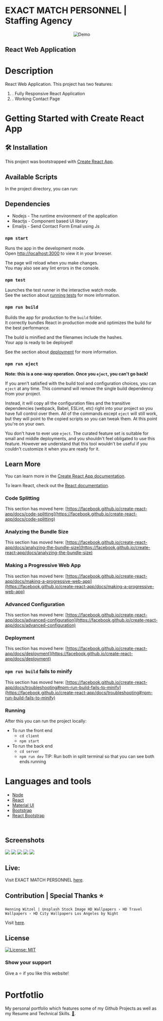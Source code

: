# EXACT MATCH PERSONNEL | Staffing Agency
<div align="center">
  <img alt="Demo" src="client/public/images/empHome2.png" />
</div>

## React Web Application


# Description

React Web Application. This project has two features:

1. . Fully Responsive React Application
2. . Working Contact Page

# Getting Started with Create React App
## 🛠 Installation
This project was bootstrapped with [Create React App](https://github.com/facebook/create-react-app).

## Available Scripts
In the project directory, you can run:

## Dependencies

- Nodejs - The runtime environment of the application
- Reactjs - Component based UI library
- Emailjs - Send Contact Form Email using Js



### `npm start`

Runs the app in the development mode.\
Open [http://localhost:3000](http://localhost:3000) to view it in your browser.

The page will reload when you make changes.\
You may also see any lint errors in the console.

### `npm test`

Launches the test runner in the interactive watch mode.\
See the section about [running tests](https://facebook.github.io/create-react-app/docs/running-tests) for more information.

### `npm run build`

Builds the app for production to the `build` folder.\
It correctly bundles React in production mode and optimizes the build for the best performance.

The build is minified and the filenames include the hashes.\
Your app is ready to be deployed!

See the section about [deployment](https://facebook.github.io/create-react-app/docs/deployment) for more information.

### `npm run eject`

**Note: this is a one-way operation. Once you `eject`, you can't go back!**

If you aren't satisfied with the build tool and configuration choices, you can `eject` at any time. This command will remove the single build dependency from your project.

Instead, it will copy all the configuration files and the transitive dependencies (webpack, Babel, ESLint, etc) right into your project so you have full control over them. All of the commands except `eject` will still work, but they will point to the copied scripts so you can tweak them. At this point you're on your own.

You don't have to ever use `eject`. The curated feature set is suitable for small and middle deployments, and you shouldn't feel obligated to use this feature. However we understand that this tool wouldn't be useful if you couldn't customize it when you are ready for it.

## Learn More

You can learn more in the [Create React App documentation](https://facebook.github.io/create-react-app/docs/getting-started).

To learn React, check out the [React documentation](https://reactjs.org/).

### Code Splitting

This section has moved here: [https://facebook.github.io/create-react-app/docs/code-splitting](https://facebook.github.io/create-react-app/docs/code-splitting)

### Analyzing the Bundle Size

This section has moved here: [https://facebook.github.io/create-react-app/docs/analyzing-the-bundle-size](https://facebook.github.io/create-react-app/docs/analyzing-the-bundle-size)

### Making a Progressive Web App

This section has moved here: [https://facebook.github.io/create-react-app/docs/making-a-progressive-web-app](https://facebook.github.io/create-react-app/docs/making-a-progressive-web-app)

### Advanced Configuration

This section has moved here: [https://facebook.github.io/create-react-app/docs/advanced-configuration](https://facebook.github.io/create-react-app/docs/advanced-configuration)

### Deployment

This section has moved here: [https://facebook.github.io/create-react-app/docs/deployment](https://facebook.github.io/create-react-app/docs/deployment)

### `npm run build` fails to minify

This section has moved here: [https://facebook.github.io/create-react-app/docs/troubleshooting#npm-run-build-fails-to-minify](https://facebook.github.io/create-react-app/docs/troubleshooting#npm-run-build-fails-to-minify)

### Running

After this you can run the project locally:

- To run the front end
  - <code>cd client</code>
  - <code>npm start</code>
- To run the back end
  - <code>cd server</code>
  - <code>npm run dev</code>
    TIP: Run both in split terminal so that you can see both ends running

# Languages and tools

- [Node](https://nodejs.org)
- [React](https://reactjs.org/)
- [Material UI](https://mui.com/)
- [Bootstrap](https://getbootstrap.com/)
- [React Bootstrap](https://react-bootstrap.netlify.app/) 
<br />

## Screenshots 

<img src="client/src/Assets/Images/empHomeCityScape2560x1440Final.png">

<img src="client/src/Assets/Images/empAboutpg2560x.png">

<img src="client/src/Assets/Images/empMissionpg2560x.png">

<img src="client/src/Assets/Images/empServices2560x.png">

<img src="client/src/Assets/Images/empContactpg5060x.png">


<br />

## Live:
  Visit EXACT MATCH PERSONNEL [here](https://exactmatchpersonnel.com/ "Link to EMP").
<br />

## Contribution | Special Thanks ⭐


    Henning Witzel | Unsplash Stock Image HD Wallpapers › HD Travel Wallpapers › HD City Wallpapers Los Angeles by Night

Visit [here](https://unsplash.com/photos/aerial-photography-of-cityscape-at-night-ukvgqriuOgo).
    
    

## License

[![License: MIT](https://img.shields.io/badge/License-MIT-yellow.svg)](https://opensource.org/licenses/MIT)
<br />

### Show your support

Give a ⭐ if you like this website!


# Portfotlio
My personal portfolio which features some of my Github Projects as well as my Resume and Technical Skills. [💼](https://cdmmandalorian.github.io/AEGcodesPortfolio/ "Link AEGcodes Portfolio").